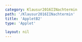 ```yaml
---
category: Klausur2016IINachtermin
path: '/Klausur2016IINachtermin'
title: 'AppletB2'
type: 'Applet'

layout: nil
---
```

<link type="text/css" href="https://cdnjs.cloudflare.com/ajax/libs/jsxgraph/0.99.6/jsxgraph.css"><link rel="stylesheet" type="text/css" href="//cdnjs.cloudflare.com/ajax/libs/jsxgraph/0.99.7/jsxgraph.css" />
<div id="842897cf-53a2-4e81-bc26-110b5d221f67" class="jxgbox" style="width:500px; height:500px">
<script type="text/javascript">
    (function() {
const board = JXG.JSXGraph.initBoard('842897cf-53a2-4e81-bc26-110b5d221f67', {
    							boundingbox: [-1, 10, 19, -10],
                  axis: false
              });
              
var A = board.create('point', [0,0], {name:'A', fixed:true, color:'red'});
var D = board.create('point', [0,6], {name:'D', fixed:true, color:'red'});
var M = board.create('point', [10,0], {color:'red', name:'M', fixed:true});
var G = board.create('point', [10,6], {color:'red', name:'G', fixed:true});
var C = board.create('point', [3.5*Math.sin(45/180*Math.PI)+M.X(),3.5*Math.sin(45/180*Math.PI)+M.Y()], {color:'red', fixed:true, name:'C'});
var F = board.create('point', [3.5*Math.sin(45/180*Math.PI)+G.X(),3.5*Math.sin(45/180*Math.PI)+G.Y()], {color:'red', fixed:true, name:'F'});
var B = board.create('point', [3.5*Math.sin(315/180*Math.PI)+M.X(),3.5*Math.sin(315/180*Math.PI)+M.Y()], {color:'red', fixed:true, name:'B'});
var E = board.create('point', [3.5*Math.sin(315/180*Math.PI)+G.X(),3.5*Math.sin(315/180*Math.PI)+G.Y()], {color:'red', fixed:true, name:'E'});

//segments
board.create('segment', [A,B], {color:'red'});
board.create('segment', [A,D], {color:'red'});
board.create('segment', [B,C], {color:'red'});
board.create('segment', [B,E], {color:'red'});
board.create('segment', [C,F], {color:'red'});
board.create('segment', [E,F], {color:'red'});
board.create('segment', [D,E], {color:'red'});
board.create('segment', [D,F], {color:'red'});
board.create('segment', [A,C], {color:'red'});
board.create('segment', [A,M], {color:'gray', strokewidth:2});
var MG = board.create('segment', [M,G], {color:'gray', strokewidth:2});
board.create('segment', [A,G], {color:'gray', strokewidth:3});

//angles
board.create('angle', [G,M,A], {radius:0.6, orthotype:'sectordot', name:' '});
board.create('angle', [A,G,M], {radius:0.6, orthotype:'sectordot', name:'&phi;'});

//level
var N = board.create('glider', [10,3,MG], {color:'orange', name:'N'});
var Q = board.create('point', [B.X(), function(){return B.Y()+ N.Y()}], {color:'green', name:'Q', fixed:true});
var R = board.create('point', [C.X(), function(){return C.Y()+ N.Y()}], {color:'green', name:'R', fixed:true});
var P = board.create('point', [function(){return 10/6*N.Y();}, function(){return N.Y();}], {name:'P', fixed:true, color:'green'});

var level = board.create('polygon', [R,P,Q]);

//pyramide
board.create('segment', [Q,M], {color:'green'});
board.create('segment', [R,M], {color:'green'});
board.create('segment', [P,M], {color:'green'});

//x
board.create('text', [1,-2, function(){return 'x = '+ JXG.toFixed(6-N.Y(),2)}], {fontsize:18});

//V

board.create('text', [1,-3.7, function(){return 'V('+JXG.toFixed(6-N.Y(),2)+') = ' + JXG.toFixed(23.38*(6-N.Y())-3.9*(6-N.Y())*(6-N.Y()),2)}], {fontsize:18});

board.create('text', [5, 0.2, '10'], {fontsize:15, color:'gray'});
board.create('text', [0.1, 3, '6'], {fontsize:15, color:'red'});
board.create('text', [8.9, -1.4, '7'], {fontsize:15, color:'red'});
board.create('text', [11.5, 1.1, '7'], {fontsize:15, color:'red'});

	})(); </script>
  </div>
